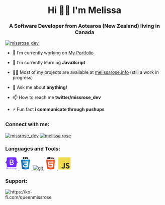 <h1 align="center">Hi 👋🏼 I'm Melissa</h1>
<h3 align="center">A Software Developer from Aotearoa (New Zealand) living in Canada</h3>

<p align="left"> <a href="https://twitter.com/missrose_dev" target="blank"><img src="https://img.shields.io/twitter/follow/missrose_dev?logo=twitter&style=for-the-badge" alt="missrose_dev" /></a> </p>

- 🔭 I’m currently working on [My Portfolio](https://github.com/QueenMissRose/Portfolio)

- 🌱 I’m currently learning **JavaScript**

- 👨‍💻 Most of my projects are available at [melissarose.info](melissarose.info) (still a work in progress)

- 💬 Ask me about **anything!**

- 📫 How to reach me **twitter/missrose_dev**

- ⚡ Fun fact **i communicate through pushups**

<h3 align="left">Connect with me:</h3>
<p align="left">
<a href="https://twitter.com/missrose_dev" target="blank"><img align="center" src="https://raw.githubusercontent.com/rahuldkjain/github-profile-readme-generator/master/src/images/icons/Social/twitter.svg" alt="missrose_dev" height="30" width="40" /></a>
<a href="https://linkedin.com/in/melissa rose" target="blank"><img align="center" src="https://raw.githubusercontent.com/rahuldkjain/github-profile-readme-generator/master/src/images/icons/Social/linked-in-alt.svg" alt="melissa rose" height="30" width="40" /></a>
</p>

<h3 align="left">Languages and Tools:</h3>
<p align="left"> <a href="https://getbootstrap.com" target="_blank" rel="noreferrer"> <img src="https://raw.githubusercontent.com/devicons/devicon/master/icons/bootstrap/bootstrap-plain-wordmark.svg" alt="bootstrap" width="40" height="40"/> </a> <a href="https://www.w3schools.com/css/" target="_blank" rel="noreferrer"> <img src="https://raw.githubusercontent.com/devicons/devicon/master/icons/css3/css3-original-wordmark.svg" alt="css3" width="40" height="40"/> </a> <a href="https://git-scm.com/" target="_blank" rel="noreferrer"> <img src="https://www.vectorlogo.zone/logos/git-scm/git-scm-icon.svg" alt="git" width="40" height="40"/> </a> <a href="https://www.w3.org/html/" target="_blank" rel="noreferrer"> <img src="https://raw.githubusercontent.com/devicons/devicon/master/icons/html5/html5-original-wordmark.svg" alt="html5" width="40" height="40"/> </a> <a href="https://developer.mozilla.org/en-US/docs/Web/JavaScript" target="_blank" rel="noreferrer"> <img src="https://raw.githubusercontent.com/devicons/devicon/master/icons/javascript/javascript-original.svg" alt="javascript" width="40" height="40"/> </a> </p>

<h3 align="left">Support:</h3>
<p><a href="https://ko-fi.com/https://ko-fi.com/queenmissrose"> <img align="left" src="https://cdn.ko-fi.com/cdn/kofi3.png?v=3" height="50" width="210" alt="https://ko-fi.com/queenmissrose" /></a></p><br><br>
